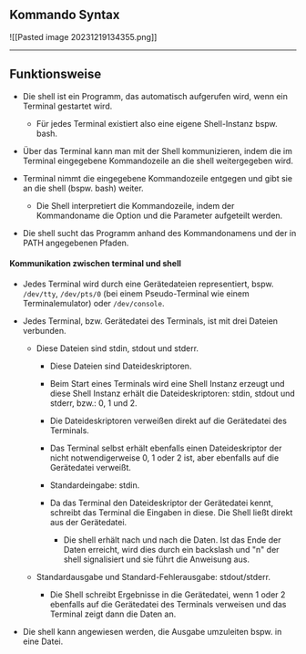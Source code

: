 
## Kommando Syntax

![[Pasted image 20231219134355.png]]

---

## Funktionsweise

- Die shell ist ein Programm, das automatisch aufgerufen wird, wenn ein Terminal gestartet wird.
	- Für jedes Terminal existiert also eine eigene Shell-Instanz bspw. bash.

-  Über das Terminal kann man mit der Shell kommunizieren, indem die im Terminal eingegebene Kommandozeile an die shell weitergegeben wird.

- Terminal nimmt die eingegebene Kommandozeile entgegen und gibt sie an die shell (bspw. bash) weiter.
	- Die Shell interpretiert die Kommandozeile, indem der Kommandoname die Option und die Parameter aufgeteilt werden.

- Die shell sucht das Programm anhand des Kommandonamens und der in PATH angegebenen Pfaden.
#### Kommunikation zwischen terminal und shell

- Jedes Terminal wird durch eine Gerätedateien representiert, bspw. `/dev/tty`, `/dev/pts/0` (bei einem Pseudo-Terminal wie einem Terminalemulator) oder `/dev/console`.
- Jedes Terminal, bzw. Gerätedatei des Terminals, ist mit drei Dateien verbunden.
	- Diese Dateien sind stdin, stdout und stderr.
		- Diese Dateien sind Dateideskriptoren.
		- Beim Start eines Terminals wird eine Shell Instanz erzeugt und diese Shell Instanz erhält die Dateideskriptoren: stdin, stdout und stderr, bzw.: 0, 1 und 2.
		- Die Dateideskriptoren verweißen direkt auf die Gerätedatei des Terminals.
		- Das Terminal selbst erhält ebenfalls einen Dateideskriptor der nicht notwendigerweise 0, 1 oder 2 ist, aber ebenfalls auf die Gerätedatei verweißt.
	 
	  -  Standardeingabe: stdin.
		- Da das Terminal den Dateideskriptor der Gerätedatei kennt, schreibt das Terminal die Eingaben in diese. Die Shell ließt direkt aus der Gerätedatei.
			- Die shell erhält nach und nach die Daten. Ist das Ende der Daten erreicht, wird dies durch ein backslash und "n" der shell signalisiert und sie führt die Anweisung aus.
	
	-  Standardausgabe und Standard-Fehlerausgabe: stdout/stderr.
		- Die Shell schreibt Ergebnisse in die Gerätedatei, wenn 1 oder 2 ebenfalls auf die Gerätedatei des Terminals verweisen und das Terminal zeigt dann die Daten an.
  

- Die shell kann angewiesen werden, die Ausgabe umzuleiten bspw. in eine Datei.